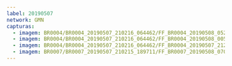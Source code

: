 ```yaml
---
label: 20190507
network: GMN
capturas:
  - imagem: BR0004/BR0004_20190507_210216_064462/FF_BR0004_20190508_052338_045_0599296.fits_maxpixel.jpg
  - imagem: BR0004/BR0004_20190507_210216_064462/FF_BR0004_20190508_005858_467_0282880.fits_maxpixel.jpg
  - imagem: BR0004/BR0004_20190507_210216_064462/FF_BR0004_20190507_212313_745_0024832.fits_maxpixel.jpg
  - imagem: BR0007/BR0007_20190507_210215_189711/FF_BR0007_20190508_070929_445_0642304.fits_maxpixel.jpg
---
```

